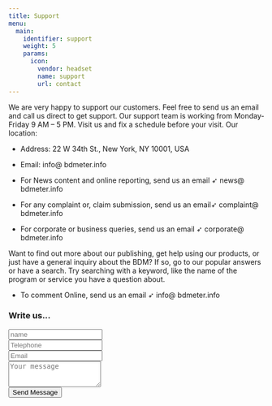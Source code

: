 ```yaml
---
title: Support
menu:
  main:
    identifier: support
    weight: 5
    params:
      icon:
        vendor: headset
        name: support
        url: contact
---
```


We are very happy to support our customers. Feel free to send us an email and call us direct to get support. Our support team is working from Monday-Friday 9 AM – 5 PM. Visit us and fix a schedule before your visit. Our location:

- Address: 22 W 34th St., New York, NY 10001, USA
- Email: info@ bdmeter.info

- For News content and online reporting, send us an email ➶ news@ bdmeter.info
- For any complaint or, claim submission, send us an email➶ complaint@ bdmeter.info
- For corporate or business queries, send us an email ➶ corporate@ bdmeter.info

Want to find out more about our publishing, get help using our products, or just have a general inquiry about the BDM? If so, go to our popular answers or have a search. Try searching with a keyword, like the name of the program or service you have a question about.

- To comment Online, send us an email ➶ info@ bdmeter.info

### Write us...

<div>
    <form name="contactform" method="POST" action="index.php">                  
        <div class="form-row">
            <div class="form-group col-lg-6" id="name">
                <input type="text" class="form-control" placeholder="name" required="True" name="name" data-rule="minlen:4" data-msg="Please enter at least 4 chars">
            </div>
            <div class="form-group col-lg-6" id="tel">
                <input type="tel" class="form-control" placeholder="Telephone" name="tel" data-rule="minlen:10" data-msg="Please enter a valid mobile no">
            </div>
            <div class="form-group col-lg-6" id="mail">
                <input type="email" class="form-control" placeholder="Email" name="email" data-rule="email" data-msg="Please enter a valid email">
            </div>
        </div>                
        <div class="form-group">
            <textarea class="form-control" id="exampleFormControlTextarea1" rows="3" placeholder="Your message" name="message" data-rule="minlen:2" data-msg="Please write something for us"></textarea>
        </div>
        <div class="text-center"><button type="submit" id="button" name="submit" title="Send Message">Send Message</button></div>
    </form>
</div>